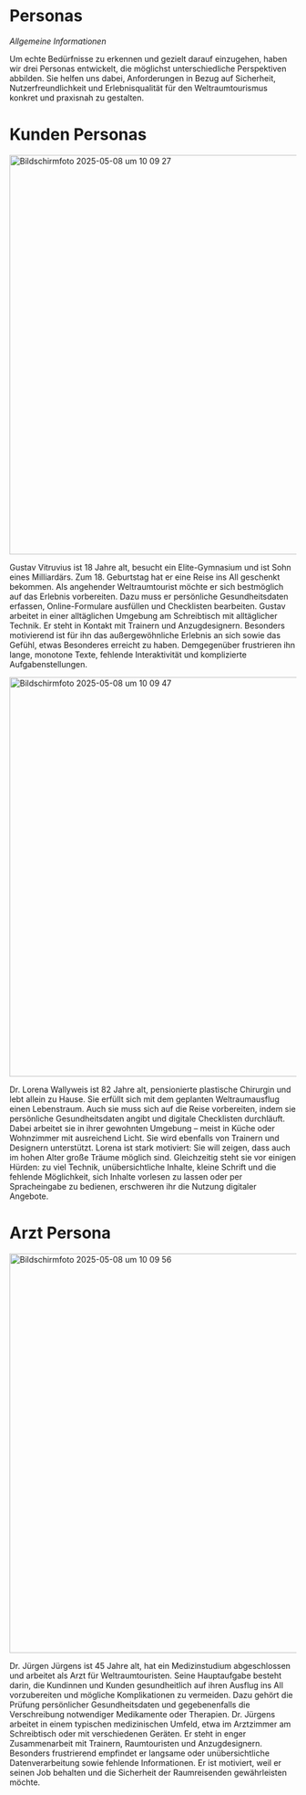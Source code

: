 # Personas  

*Allgemeine Informationen*  
   
Um echte Bedürfnisse zu erkennen und gezielt darauf einzugehen, haben wir drei Personas entwickelt, die möglichst unterschiedliche Perspektiven abbilden. Sie helfen uns dabei, Anforderungen in Bezug auf Sicherheit, Nutzerfreundlichkeit und Erlebnisqualität für den Weltraumtourismus konkret und praxisnah zu gestalten.   
   
# Kunden Personas    
   
<img width="700" alt="Bildschirmfoto 2025-05-08 um 10 09 27" src="https://github.com/user-attachments/assets/ac5aca31-e442-4e6c-acec-714569a76b53" />   


       
Gustav Vitruvius ist 18 Jahre alt, besucht ein Elite-Gymnasium und ist Sohn eines Milliardärs. Zum 18. Geburtstag hat er eine Reise ins All geschenkt bekommen. Als angehender Weltraumtourist möchte er sich bestmöglich auf das Erlebnis vorbereiten. Dazu muss er persönliche Gesundheitsdaten erfassen, Online-Formulare ausfüllen und Checklisten bearbeiten. Gustav arbeitet in einer alltäglichen Umgebung am Schreibtisch mit alltäglicher Technik. Er steht in Kontakt mit Trainern und Anzugdesignern. Besonders motivierend ist für ihn das außergewöhnliche Erlebnis an sich sowie das Gefühl, etwas Besonderes erreicht zu haben. Demgegenüber frustrieren ihn lange, monotone Texte, fehlende Interaktivität und komplizierte Aufgabenstellungen.   


       
<img width="700" alt="Bildschirmfoto 2025-05-08 um 10 09 47" src="https://github.com/user-attachments/assets/f4242568-850a-4f0a-be8f-2bded3d75ea7" />   


    
Dr. Lorena Wallyweis ist 82 Jahre alt, pensionierte plastische Chirurgin und lebt allein zu Hause. Sie erfüllt sich mit dem geplanten Weltraumausflug einen Lebenstraum. Auch sie muss sich auf die Reise vorbereiten, indem sie persönliche Gesundheitsdaten angibt und digitale Checklisten durchläuft. Dabei arbeitet sie in ihrer gewohnten Umgebung – meist in Küche oder Wohnzimmer mit ausreichend Licht. Sie wird ebenfalls von Trainern und Designern unterstützt. Lorena ist stark motiviert: Sie will zeigen, dass auch im hohen Alter große Träume möglich sind. Gleichzeitig steht sie vor einigen Hürden: zu viel Technik, unübersichtliche Inhalte, kleine Schrift und die fehlende Möglichkeit, sich Inhalte vorlesen zu lassen oder per Spracheingabe zu bedienen, erschweren ihr die Nutzung digitaler Angebote.   
    
# Arzt Persona 

<img width="700" alt="Bildschirmfoto 2025-05-08 um 10 09 56" src="https://github.com/user-attachments/assets/ec378a96-63df-4f11-b9e7-1e3e63aa1af7" />


    
Dr. Jürgen Jürgens ist 45 Jahre alt, hat ein Medizinstudium abgeschlossen und arbeitet als Arzt für Weltraumtouristen. Seine Hauptaufgabe besteht darin, die Kundinnen und Kunden gesundheitlich auf ihren Ausflug ins All vorzubereiten und mögliche Komplikationen zu vermeiden. Dazu gehört die Prüfung persönlicher Gesundheitsdaten und gegebenenfalls die Verschreibung notwendiger Medikamente oder Therapien. Dr. Jürgens arbeitet in einem typischen medizinischen Umfeld, etwa im Arztzimmer am Schreibtisch oder mit verschiedenen Geräten. Er steht in enger Zusammenarbeit mit Trainern, Raumtouristen und Anzugdesignern. Besonders frustrierend empfindet er langsame oder unübersichtliche Datenverarbeitung sowie fehlende Informationen. Er ist motiviert, weil er seinen Job behalten und die Sicherheit der Raumreisenden gewährleisten möchte.

